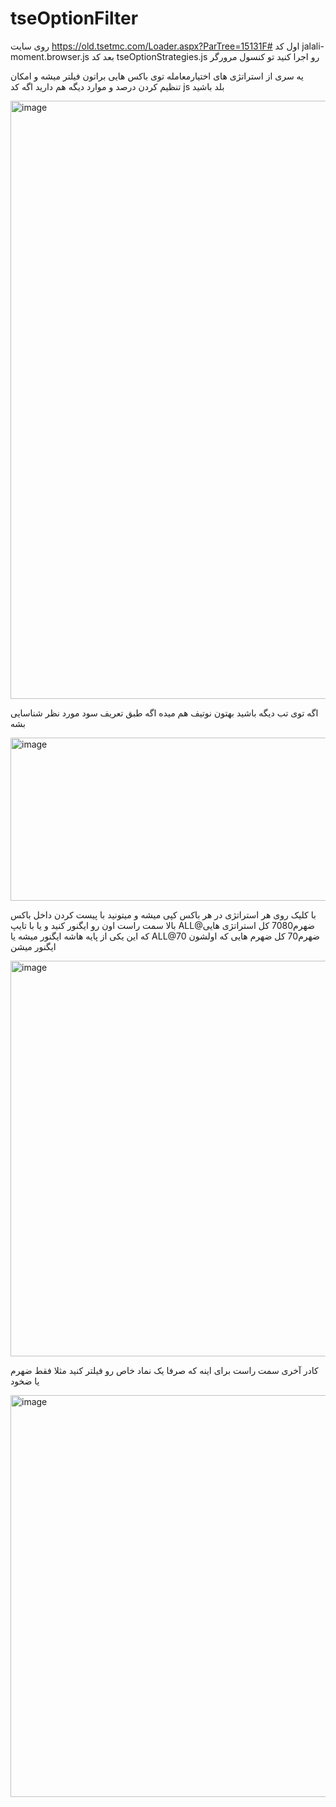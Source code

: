 ﻿# tseOptionFilter


 روی سایت https://old.tsetmc.com/Loader.aspx?ParTree=15131F#  اول کد jalali-moment.browser.js بعد کد tseOptionStrategies.js رو اجرا کنید تو کنسول مرورگر 

یه سری از استراتژی های اختیارمعامله توی باکس هایی براتون فیلتر میشه و امکان تنظیم کردن درصد و موارد دیگه هم دارید اگه کد js بلد باشید

<img width="1735" height="957" alt="image" src="https://github.com/user-attachments/assets/11ee679b-f45f-44c8-9160-7f698c49c10d" />


اگه توی تب دیگه باشید بهتون نوتیف هم میده اگه طبق تعریف سود مورد نظر شناسایی بشه

<img width="802" height="261" alt="image" src="https://github.com/user-attachments/assets/066e8593-ae08-4480-81e1-14a5f23e13a7" />

با کلیک روی هر استراتژی در هر باکس کپی میشه و میتونید با پیست کردن داخل باکس بالا سمت راست اون رو ایگنور کنید و یا با تایپ ALL@ضهرم7080 کل استراتژی هایی که این یکی از پایه هاشه ایگنور میشه یا ALL@ضهرم70 کل ضهرم هایی که اولشون 70 ایگنور میشن

<img width="828" height="633" alt="image" src="https://github.com/user-attachments/assets/888b1db4-e178-42a8-a981-c22f8b457a7e" />

کادر آخری سمت راست برای اینه که صرفا یک نماد خاص رو فیلتر کنید مثلا فقط ضهرم یا ضخود

<img width="732" height="643" alt="image" src="https://github.com/user-attachments/assets/05b8bbcd-16de-4d58-ab3d-5cffb0a72444" />
